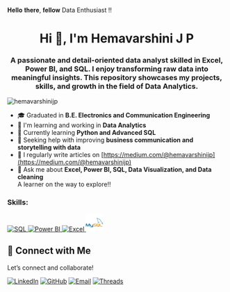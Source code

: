 𝐇𝐞𝐥𝐥𝐨 𝐭𝐡𝐞𝐫𝐞, 𝐟𝐞𝐥𝐥𝐨𝐰 Data Enthusiast !!

<h1 align="center">Hi 👋, I'm Hemavarshini J P</h1>
<h3 align="center">A passionate and detail-oriented data analyst skilled in Excel, Power BI, and SQL. I enjoy transforming raw data into meaningful insights. This repository showcases my projects, skills, and growth in the field of Data Analytics.</h3>

<p align="left"> 
  <img src="https://komarev.com/ghpvc/?username=hemavarshinijp&label=Profile%20views&color=0e75b6&style=flat" alt="hemavarshinijp" /> 
</p>

- 🎓 Graduated in **B.E. Electronics and Communication Engineering**  
- 🔭 I'm learning and working in **Data Analytics**  
- 🌱 Currently learning **Python and Advanced SQL**  
- 🤝 Seeking help with improving **business communication and storytelling with data**  
- 📝 I regularly write articles on [https://medium.com/@hemavarshinijp](https://medium.com/@hemavarshinijp)  
- 💬 Ask me about **Excel, Power BI, SQL, Data Visualization, and Data cleaning**  
A learner on the way to explore!!

<h3 align="left">Skills:</h3>
<p align="left"> 
  <!-- SQL -->
  <a href="https://www.w3schools.com/sql/" target="_blank" rel="noreferrer">
    <img src="https://img.icons8.com/color/48/000000/sql.png" alt="SQL" width="40" height="40"/>
  </a>

  <!-- Power BI -->
  <a href="https://powerbi.microsoft.com/" target="_blank" rel="noreferrer">
    <img src="https://img.icons8.com/color/48/000000/power-bi.png" alt="Power BI" width="40" height="40"/>
  </a>

  <!-- Excel -->
  <a href="https://www.microsoft.com/en/microsoft-365/excel" target="_blank" rel="noreferrer">
    <img src="https://img.icons8.com/color/48/000000/microsoft-excel-2019--v1.png" alt="Excel" width="40" height="40"/>
  </a>

  <!-- MySQL -->
  <a href="https://www.mysql.com/" target="_blank" rel="noreferrer">
    <img src="https://raw.githubusercontent.com/devicons/devicon/master/icons/mysql/mysql-original-wordmark.svg" alt="MySQL" width="40" height="40"/>
  </a>
</p>

## 📎 Connect with Me

Let’s connect and collaborate!

[![LinkedIn](https://img.shields.io/badge/LinkedIn-Connect-blue?style=for-the-badge&logo=linkedin)](https://www.linkedin.com/in/hemavarshini-j-p-68209719b/)
[![GitHub](https://img.shields.io/badge/GitHub-Profile-black?style=for-the-badge&logo=github)](https://github.com/Hemavarshinijp)
[![Email](https://img.shields.io/badge/Email-Contact%20Me-red?style=for-the-badge&logo=gmail)](mailto:hemavarshinijp@gmail.com)
[![Threads](https://img.shields.io/badge/Threads-Follow-black?style=for-the-badge&logo=threads&logoColor=white)](https://www.threads.com/@data_with_hv)

